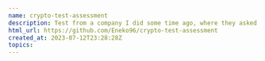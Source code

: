 ```yaml
---
name: crypto-test-assessment
description: Test from a company I did some time ago, where they asked me to create a trading page based on coingecko, with react, mongodb, nestjs and data streaming
html_url: https://github.com/Eneko96/crypto-test-assessment
created_at: 2023-07-12T23:28:28Z
topics: 
---
```

